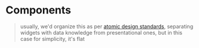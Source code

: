 # Components

> usually, we'd organize this as per [atomic design standards](http://atomicdesign.bradfrost.com/table-of-contents/), separating widgets with data knowledge from presentational ones, but in this case for simplicity, it's flat
